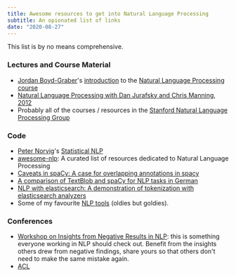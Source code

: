 ```yaml
---
title: Awesome resources to get into Natural Language Processing
subtitle: An opionated list of links
date: "2020-08-27"
---
```

This list is by no means comprehensive.

### Lectures and Course Material

* [Jordan Boyd-Graber](http://users.umiacs.umd.edu/~jbg/)'s [introduction](https://youtu.be/2_2ttm1GHs4) to the [Natural Language Processing course](http://users.umiacs.umd.edu/~jbg/teaching/CMSC_470/)
* [Natural Language Processing with Dan Jurafsky and Chris Manning, 2012](https://www.youtube.com/playlist?list=PLoROMvodv4rOFZnDyrlW3-nI7tMLtmiJZ)
* Probably all of the courses / resources in the [Stanford Natural Language Processing Group](https://nlp.stanford.edu/teaching/)

### Code

* [Peter Norvig](https://norvig.com/)'s [Statistical NLP](https://nbviewer.jupyter.org/url/norvig.com/ipython/How%20to%20Do%20Things%20with%20Words.ipynb)
* [awesome-nlp](https://github.com/keon/awesome-nlp): A curated list of resources dedicated to Natural Language Processing
* [Caveats in spaCy: A case for overlapping annotations in spacy](https://github.com/aplz/nlp_notebooks/blob/master/spacy_caveats.ipynb)
* [A comparison of TextBlob and spaCy for NLP tasks in German](https://github.com/aplz/nlp_notebooks/blob/master/textblob_vs_spacy.ipynb)
* [NLP with elasticsearch: A demonstration of tokenization with elasticsearch analyzers](https://github.com/aplz/nlp_notebooks/blob/master/elasticsearch-nlp.ipynb)
* Some of my favourite [NLP tools](_posts/2018-10-09-nlp-tools.md) (oldies but goldies).

### Conferences

* [Workshop on Insights from Negative Results in NLP](https://insights-workshop.github.io/index): this is something everyone working in NLP should check out. Benefit from the insights others drew from negative findings, share yours so that others don't need to make the same mistake again.
* [ACL](https://2024.aclweb.org)
